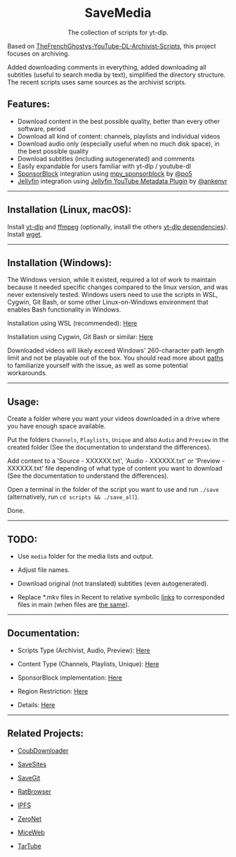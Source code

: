 <h1 align="center">SaveMedia</h1>

<p align="center">The collection of scripts for yt-dlp.</p>

Based on [TheFrenchGhostys-YouTube-DL-Archivist-Scripts](https://github.com/TheFrenchGhosty/TheFrenchGhostys-YouTube-DL-Archivist-Scripts), this project focuses on archiving.

Added downloading comments in everything, added downloading all subtitles (useful to search media by text), simplified the directory structure. The recent scripts uses same sources as the archivist scripts.

## Features:

- Download content in the best possible quality, better than every other software, period
- Download all kind of content: channels, playlists and individual videos
- Download audio only (especially useful when no much disk space), in the best possible quality
- Download subtitles (including autogenerated) and comments
- Easily expandable for users familiar with yt-dlp / youtube-dl
- [SponsorBlock](https://sponsor.ajay.app/) integration using [mpv_sponsorblock](https://github.com/po5/mpv_sponsorblock) by [@po5](https://github.com/po5)
- [Jellyfin](https://jellyfin.org/) integration using [Jellyfin YouTube Metadata Plugin](https://github.com/ankenyr/jellyfin-youtube-metadata-plugin) by [@ankenyr](https://github.com/ankenyr)

---

## Installation (Linux, macOS):

Install [yt-dlp](https://github.com/yt-dlp/yt-dlp) and [ffmpeg](https://www.ffmpeg.org/) (optionally, install the others [yt-dlp dependencies](https://github.com/yt-dlp/yt-dlp#dependencies)).
Install [wget](https://www.gnu.org/software/wget/).

---

## Installation (Windows):

The Windows version, while it existed, required a lot of work to maintain because it needed specific changes compared to the linux version, and was never extensively tested. Windows users need to use the scripts in WSL, Cygwin, Git Bash, or some other Linux-on-Windows environment that enables Bash functionality in Windows.
 
Installation using WSL (recommended): [Here](docs/WSL.md)

Installation using Cygwin, Git Bash or similar: [Here](docs/Cygwin-Git-Bash.md)

Downloaded videos will likely exceed Windows' 260-character path length limit and not be playable out of the box. You should read more about [paths](docs/About-Paths.md) to familiarize yourself with the issue, as well as some potential workarounds.

---

## Usage: 

Create a folder where you want your videos downloaded in a drive where you have enough space available.

Put the folders `Channels`, `Playlists`, `Unique` and also `Audio` and `Preview` in the created folder (See the documentation to understand the differences).

Add content to a 'Source - XXXXXX.txt', 'Audio - XXXXXX.txt' or 'Preview - XXXXXX.txt' file depending of what type of content you want to download (See the documentation to understand the differences).

Open a terminal in the folder of the script you want to use and run `./save` (alternatively, run `cd scripts && ./save_all`).

Done.

---

## TODO: 

- Use `media` folder for the media lists and output.

- Adjust file names.

- Download original (not translated) subtitles (even autogenerated).

- Replace *.mkv files in Recent to relative symbolic [links](https://superuser.com/questions/146231/how-do-i-create-a-relative-symbolic-link-in-linux) to corresponded files in main (when files are [the same](https://unix.stackexchange.com/questions/397655/two-files-comparison-in-bash-script)).

---

## Documentation:

- Scripts Type (Archivist, Audio, Preview): [Here](docs/Scripts-Type.md)

- Content Type (Channels, Playlists, Unique): [Here](docs/Content-Type.md)

- SponsorBlock implementation: [Here](docs/SponsorBlock.md)

- Region Restriction: [Here](docs/Region-Restriction.md)

- Details: [Here](docs/Details.md) 

---

## Related Projects:

- [CoubDownloader](https://github.com/defder-su/CoubDownloader)

- [SaveSites](https://github.com/defder-su/SaveSites)

- [SaveGit](https://github.com/defder-su/SaveGit)

- [RatBrowser](http://ratbrowser.com)

- [IPFS](https://ipfs.io)

- [ZeroNet](https://zeronet.dev)

- [MiceWeb](https://miceweb.net)

- [TarTube](https://github.com/axcore/tartube)
